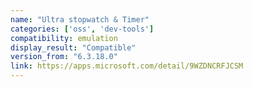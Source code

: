 ```yaml
---
name: "Ultra stopwatch & Timer"
categories: ['oss', 'dev-tools']
compatibility: emulation
display_result: "Compatible"
version_from: "6.3.18.0"
link: https://apps.microsoft.com/detail/9WZDNCRFJCSM
---
```

